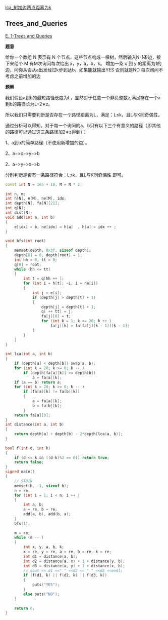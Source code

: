 [lca_树加边两点距离为k](#Trees_and_Queries)

## Trees_and_Queries

[E. 1-Trees and Queries](https://codeforces.com/contest/1304/problem/E)

**题意**

给你一个数组 N 表示有 N 个节点，这些节点构成一棵树，然后输入N-1条边，接下来给个 M 有M次询问每次给出 x，y，a，b，k。
增加一条 x 到 y 的距离为1的边，问你从否从a出发经过k步到达b，如果能就输出YES 否则就是NO
每次询问不考虑之前增加的边


**题解**

我们假设a到b的最短路径长度为L，显然对于任意一个非负整数z,满足存在一个a到b的路径长为L+2∗z。

所以我们只需要判断是否存在一个路径距离为L，满足：L≤k，且L与K同奇偶性。

通过分析可以得知，对于每一个询问的a，b只有以下三个有意义的路径（即其他的路径可以通过这三条路径加2∗z得到）：

1、a到b的简单路径（不使用新增加的边）。

2、a−>x−>y−>b

2、a−>y−>x−>b

分别判断是否有一条路径符合：L≤k，且L与K同奇偶性 即可。

```c++
const int N = 1e5 + 10, M = N * 2;
 
int n, m;
int h[N], e[M], ne[M], idx;
int depth[N], fa[N][21];
int q[N];
int dist[N];
void add(int a, int b)
{
    e[idx] = b, ne[idx] = h[a]  , h[a] = idx ++ ;
}
 
void bfs(int root)
{
    memset(depth, 0x3f, sizeof depth);
    depth[0] = 0, depth[root] = 1;
    int hh = 0, tt = 0;
    q[0] = root;
    while (hh <= tt)
    {
        int t = q[hh ++ ];
        for (int i = h[t]; ~i; i = ne[i])
        {
            int j = e[i];
            if (depth[j] > depth[t] + 1)
            {
                depth[j] = depth[t] + 1;
                q[ ++ tt] = j;
                fa[j][0] = t;
                for (int k = 1; k <= 20; k ++ )
                    fa[j][k] = fa[fa[j][k - 1]][k - 1];
            }
        }
    }
}
 
int lca(int a, int b)
{
    if (depth[a] < depth[b]) swap(a, b);
    for (int k = 20; k >= 0; k -- )
        if (depth[fa[a][k]] >= depth[b])
            a = fa[a][k];
    if (a == b) return a;
    for (int k = 20; k >= 0; k -- )
        if (fa[a][k] != fa[b][k])
        {
            a = fa[a][k];
            b = fa[b][k];
        }
    return fa[a][0];
}
int distance(int a, int b)
{
    return depth[a] + depth[b] - 2*depth[lca(a, b)];
}
 
bool f(int d, int k)
{
    if (d <= k && ((d-k)%2 == 0)) return true;
    return false;
}
signed main()
{
    // STDIN
    memset(h, -1, sizeof h);
    n = re;
    for (int i = 1; i < n; i ++ )
    {
        int a, b;
        a = re, b = re;
        add(a, b), add(b, a);
    }
    bfs(1);
 
    m = re;
    while (m -- )
    {
        int x, y, a, b, k;
        x = re, y = re, a = re, b = re, k = re;
        int d1 = distance(a, b);
        int d2 = distance(a, x) + 1 + distance(y, b);
        int d3 = distance(a, y) + 1 + distance(x, b);
        // cout << d1 <<" " <<d2 << " " <<d3 <<endl;
        if (f(d1, k) || f(d2, k) || f(d3, k))
        {
            puts("YES");
        }
        else puts("NO");
    }
 
    return 0;
}
```

